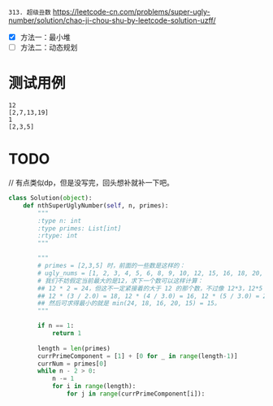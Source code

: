 
`313. 超级丑数` https://leetcode-cn.com/problems/super-ugly-number/solution/chao-ji-chou-shu-by-leetcode-solution-uzff/
- [x] 方法一：最小堆
- [ ] 方法二：动态规划

# 测试用例

```
12
[2,7,13,19]
1
[2,3,5]
```

# TODO

// 有点类似dp，但是没写完，回头想补就补一下吧。
```py
class Solution(object):
    def nthSuperUglyNumber(self, n, primes):
        """
        :type n: int
        :type primes: List[int]
        :rtype: int
        """

        """
        # primes = [2,3,5] 时，前面的一些数是这样的：
        # ugly_nums = [1, 2, 3, 4, 5, 6, 8, 9, 10, 12, 15, 16, 18, 20, 24, 27, 30, 32]
        # 我们不妨假定当前最大的是12，求下一个数可以这样计算：
        ## 12 * 2 = 24，但这不一定紧接着的大于 12 的那个数，不过像 12*3，12*5 就更不用考虑了。需要考虑的是这些：
        ## 12 * (3 / 2.0) = 18, 12 * (4 / 3.0) = 16, 12 * (5 / 3.0) = 20, 12 * (5 / 4.0) = 15。
        ## 然后可求得最小的就是 min(24, 18, 16, 20, 15) = 15。
        """

        if n == 1:
            return 1
        
        length = len(primes)
        currPrimeComponent = [1] + [0 for _ in range(length-1)]
        currNum = primes[0]
        while n - 2 > 0:
            n -= 1
            for i in range(length):
                for j in range(currPrimeComponent[i]):
              
```
